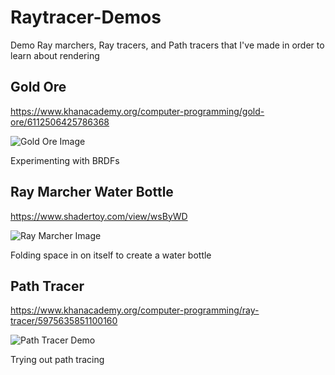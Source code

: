 # Raytracer-Demos
Demo Ray marchers, Ray tracers, and Path tracers that I've made in order to learn about rendering

## Gold Ore

https://www.khanacademy.org/computer-programming/gold-ore/6112506425786368

![Gold Ore Image](https://github.com/RingOfProgrammers/Raytracer-Demos/blob/main/Gold%20Ore%20Demo.png)

Experimenting with BRDFs

## Ray Marcher Water Bottle

https://www.shadertoy.com/view/wsByWD

![Ray Marcher Image](https://github.com/RingOfProgrammers/Raytracer-Demos/blob/main/Ray%20Marcher%20Demo.png)

Folding space in on itself to create a water bottle

## Path Tracer

https://www.khanacademy.org/computer-programming/ray-tracer/5975635851100160

![Path Tracer Demo](https://github.com/RingOfProgrammers/Raytracer-Demos/blob/main/Path%20Tracer%20Demo.png)

Trying out path tracing
